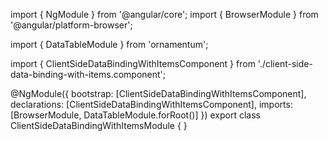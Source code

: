 import { NgModule } from '@angular/core';
import { BrowserModule } from '@angular/platform-browser';
  
import { DataTableModule } from 'ornamentum';
  
import { ClientSideDataBindingWithItemsComponent } from './client-side-data-binding-with-items.component';

@NgModule({
 bootstrap: [ClientSideDataBindingWithItemsComponent],
 declarations: [ClientSideDataBindingWithItemsComponent],
 imports: [BrowserModule, DataTableModule.forRoot()]
})
export class ClientSideDataBindingWithItemsModule {
}
